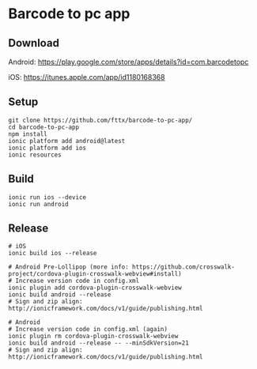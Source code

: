 # Barcode to pc app

## Download
Android: https://play.google.com/store/apps/details?id=com.barcodetopc

iOS: https://itunes.apple.com/app/id1180168368

## Setup
```
git clone https://github.com/fttx/barcode-to-pc-app/
cd barcode-to-pc-app
npm install
ionic platform add android@latest
ionic platform add ios
ionic resources
```

## Build
```
ionic run ios --device
ionic run android
```

## Release
```
# iOS
ionic build ios --release

# Android Pre-Lollipop (more info: https://github.com/crosswalk-project/cordova-plugin-crosswalk-webview#install)
# Increase version code in config.xml
ionic plugin add cordova-plugin-crosswalk-webview
ionic build android --release
# Sign and zip align: http://ionicframework.com/docs/v1/guide/publishing.html

# Android
# Increase version code in config.xml (again)
ionic plugin rm cordova-plugin-crosswalk-webview
ionic build android --release -- --minSdkVersion=21
# Sign and zip align: http://ionicframework.com/docs/v1/guide/publishing.html
```
